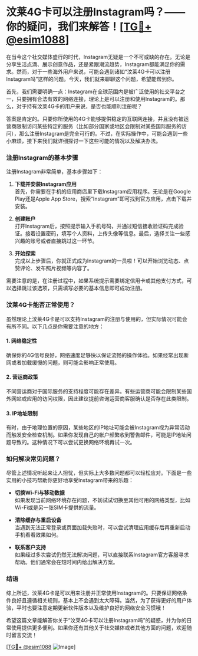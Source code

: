 # 汶莱4G卡可以注册Instagram吗？——你的疑问，我们来解答！[[TG💪+ @esim1088](https://t.me/s/esim1088)]

在当今这个社交媒体盛行的时代，Instagram无疑是一个不可或缺的存在。无论是分享生活点滴、展示创意作品，还是紧跟潮流趋势，Instagram都能满足你的需求。然而，对于一些海外用户来说，可能会遇到诸如“汶莱4G卡可以注册Instagram吗”这样的问题。今天，我们就来聊聊这个问题，希望能帮到你。

首先，我们需要明确一点：Instagram在全球范围内是被广泛使用的社交平台之一，只要拥有合法有效的网络连接，理论上是可以注册和使用Instagram的。那么，对于持有汶莱4G卡的用户来说，是否也能顺利注册呢？

答案是肯定的。只要你所使用的4G卡能够提供稳定的互联网连接，并且没有被运营商限制访问某些特定的服务（比如部分国家或地区会限制对某些国际服务的访问），那么注册Instagram是完全可行的。不过，在实际操作中，可能会遇到一些小麻烦，接下来我们就详细探讨一下这些可能的情况以及解决办法。

### 注册Instagram的基本步骤

注册Instagram非常简单，基本步骤如下：

1. **下载并安装Instagram应用**  
   首先，你需要在手机的应用商店里下载Instagram应用程序。无论是在Google Play还是Apple App Store，搜索“Instagram”即可找到官方应用，点击下载并安装。

2. **创建账户**  
   打开Instagram后，按照提示输入手机号码，并通过短信接收验证码完成验证。接着设置密码，填写个人资料，上传头像等信息。最后，选择关注一些感兴趣的账号或者直接跳过这一环节。

3. **开始探索**  
   完成以上步骤后，你就正式成为Instagram的一员啦！可以开始浏览动态、点赞评论、发布照片视频等内容了。

需要注意的是，在注册过程中，如果系统提示需要绑定信用卡或其他支付方式，可以选择跳过该选项，只需填写必要的基本信息即可成功注册。

### 汶莱4G卡能否正常使用？

虽然理论上汶莱4G卡是可以支持Instagram的注册与使用的，但实际情况可能会有所不同。以下几点是你需要注意的地方：

#### 1. 网络稳定性  
确保你的4G信号良好，网络速度足够快以保证流畅的操作体验。如果经常出现断网或者加载缓慢的问题，则可能会影响正常使用。

#### 2. 营运商政策  
不同营运商对于国际服务的支持程度可能存在差异。有些运营商可能会限制某些国外网站或应用的访问权限，因此建议提前咨询运营商客服确认是否存在此类限制。

#### 3. IP地址限制  
有时，由于地理位置的原因，某些地区的IP地址可能会被Instagram视为异常活动而触发安全检查机制。如果你发现自己的帐户频繁收到警告邮件，可能是IP地址问题导致的。这种情况下可以尝试更换网络环境再试一次。

### 如何解决常见问题？

尽管上述情况听起来让人担忧，但实际上大多数问题都可以轻松应对。下面是一些实用的小技巧帮助你更好地享受Instagram带来的乐趣：

- **切换Wi-Fi与移动数据**  
  如果发现当前网络环境存在问题，不妨试试切换至其他可用的网络类型，比如Wi-Fi或是另一张SIM卡提供的流量。

- **清除缓存与重启设备**  
  当遇到无法正常登录或页面加载失败时，可以尝试清理应用缓存后再重新启动手机看看效果如何。

- **联系客户支持**  
  如果经过多次尝试仍然无法解决问题，可以直接联系Instagram官方客服寻求帮助。他们通常会在短时间内给出解决方案。

### 结语

综上所述，汶莱4G卡是可以用来注册并正常使用Instagram的。只要保证网络条件良好且遵循相关规则，基本上不会遇到太大障碍。当然，为了获得更好的用户体验，平时也要注意定期更新软件版本以及维护良好的网络安全习惯哦！

希望这篇文章能解答你关于“汶莱4G卡可以注册Instagram吗”的疑惑，并为你的日常使用提供更多便利。如果你还有其他关于社交媒体或者其他方面的问题，欢迎随时留言交流！

[[TG💪+ @esim1088](https://t.me/s/esim1088) ![Image](https://i.postimg.cc/4NQfJmqS/Snipaste-2025-05-13-00-14-12.png)]